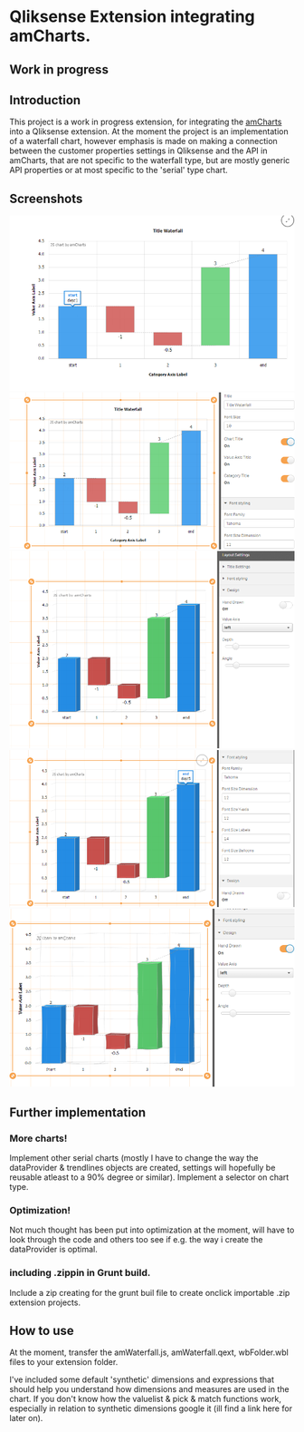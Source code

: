 # Qliksense Extension integrating amCharts.
## Work in progress

## Introduction
This project is a work in progress extension, for integrating the
[amCharts](https://www.amcharts.com/) into a Qliksense extension.
At the moment the project is an implementation of a waterfall chart, however emphasis is made on making a connection between the customer properties settings in Qliksense and the API in amCharts, that are not specific to the waterfall type, but are mostly generic API properties or at most specific to the 'serial' type chart.

## Screenshots
![Standard Look](StandardLook.PNG)
![Title Settings](TitleSettings.PNG)
![3D Effects](3DEffects.PNG)
![Font Styling And Balloon](fontStylingAndBalloon.PNG)
![Hand Drawn Effect](handDrawnEffect.PNG)

## Further implementation
### More charts!
Implement other serial charts (mostly I have to change the way the dataProvider & trendlines objects are created, settings will hopefully be reusable atleast to a 90% degree or similar). Implement a selector on chart type.

### Optimization!
Not much thought has been put into optimization at the moment, will have to look through the code and others too see if e.g. the way i create the dataProvider is optimal.

### including .zippin in Grunt build.
Include a zip creating for the grunt buil file to create onclick importable .zip extension projects.

## How to use
At the moment, transfer the amWaterfall.js, amWaterfall.qext, wbFolder.wbl files to your extension folder.

I've included some default 'synthetic' dimensions and expressions that should help you understand how dimensions and measures are used in the chart. If you don't know how the valuelist & pick & match functions work, especially in relation to synthetic dimensions google it (ill find a link here for later on).
